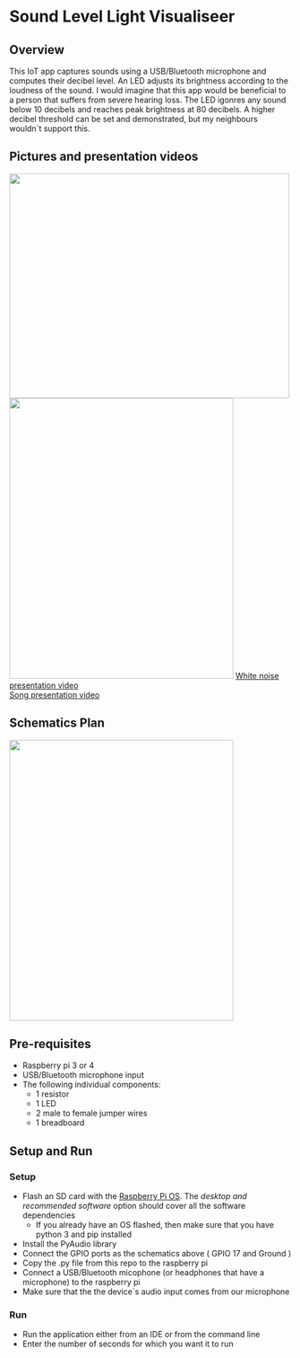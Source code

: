 <h1> Sound Level Light Visualiseer </h1>

<h2>Overview</h2>
<p>
  This IoT app captures sounds using a USB/Bluetooth microphone and computes their decibel level. An LED adjusts its brightness according to the loudness of the sound. 
  I would imagine that this app would be beneficial to a person that suffers from severe hearing loss. The LED igonres any sound below 10 decibels and reaches peak brightness at 80 decibels. A higher decibel threshold can be set and demonstrated, but my neighbours wouldn`t support this.
</p>

<h2>Pictures and presentation videos</h2>

<img src="https://user-images.githubusercontent.com/45963302/115382355-3ee56f00-a1dd-11eb-9321-04b0cc34d424.png" width="500" height="400"/>
<img src="https://user-images.githubusercontent.com/45963302/115382360-40169c00-a1dd-11eb-8264-d81c70136ce3.png" width="400" height="500"/>
<a href="https://youtu.be/u-Xzv-OKetY">White noise presentation video</a>
<br>
<a href="https://youtu.be/tSgcpEpW-4c">Song presentation video</a>

<h2> Schematics Plan </h2>
<img src="https://user-images.githubusercontent.com/45963302/115400920-7ad6ff00-a1f2-11eb-801b-ffc68be465a0.png" width="400" height="500"/>
<h2> Pre-requisites  </h2>
<ul>
  <li>Raspberry pi 3 or 4</li>
  <li>USB/Bluetooth microphone input</li>
  <li>The following individual components:
    <ul>  
      <li>1 resistor</li>
      <li>1 LED</li>
      <li>2 male to female jumper wires</li>
      <li>1 breadboard</li>
    </ul>
  </li>
</ul>

<h2> Setup and Run  </h2>
<h3> Setup </h3>
<ul>
  <li>Flash an SD card with the <a href = "https://www.raspberrypi.org/software/operating-systems/#raspberry-pi-os-32-bit">Raspberry Pi OS</a>. The <i>desktop and recommended software </i>option should cover all the software dependencies
  <ul>
    <li> If you already have an OS flashed, then make sure that you have python 3 and pip installed</li>
  </ul>
  <li>Install the PyAudio library</div> </li>
  <li>Connect the GPIO ports as the schematics above ( GPIO 17 and Ground ) </li>
  <li>Copy the .py file from this repo to the raspberry pi</li>
  <li>Connect a USB/Bluetooth micophone (or headphones that have a microphone) to the raspberry pi</li>
  <li>Make sure that the the device`s audio input comes from our microphone</li>
</ul>
<h3> Run </h3>
<ul>
  <li>Run the application either from an IDE or from the command line</li>
  <li>Enter the number of seconds for which you want it to run</li>
</ul>



